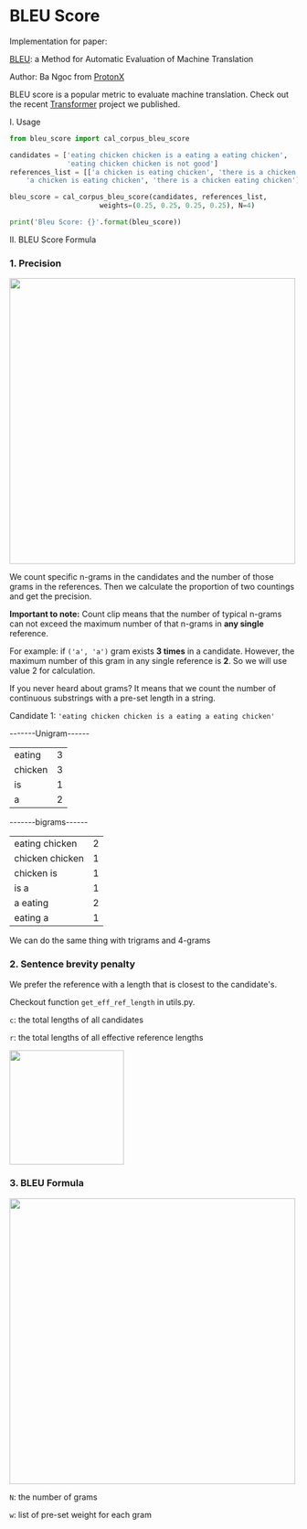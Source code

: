 
# BLEU Score

Implementation for paper: 

[BLEU](https://aclanthology.org/P02-1040.pdf): a Method for Automatic Evaluation of Machine Translation

Author: Ba Ngoc from [ProtonX](https://protonx.ai/)

BLEU score is a popular metric to evaluate machine translation. Check out the recent [Transformer](https://github.com/bangoc123/transformer) project we published.

I. Usage

```python
from bleu_score import cal_corpus_bleu_score

candidates = ['eating chicken chicken is a eating a eating chicken',
              'eating chicken chicken is not good']
references_list = [['a chicken is eating chicken', 'there is a chicken eating chicken'], [
    'a chicken is eating chicken', 'there is a chicken eating chicken']]

bleu_score = cal_corpus_bleu_score(candidates, references_list,
                      weights=(0.25, 0.25, 0.25, 0.25), N=4)

print('Bleu Score: {}'.format(bleu_score))
```

II. BLEU Score Formula

### 1. Precision
<!-- $$
    p_n = \frac{\sum_{C \ \in \ \left \{ Candidates \right \}} \sum_{n-gram \ \in \ C} Count_{clip}(n-gram) }{\sum_{C' \ \in \ \left \{ Candidates \right \}} \sum_{n-gram' \ \in \ C'} Count(n-gram')} 
$$ -->


<img src='https://latex.codecogs.com/gif.latex?%5Chuge%20p_n%20%3D%20%5Cfrac%7B%5Csum_%7BC%20%5C%20%5Cin%20%5C%20%5C%7B%20Candidates%20%5C%7D%7D%20%5Csum_%7Bn-gram%20%5C%20%5Cin%20%5C%20C%7D%20Count_%7Bclip%7D%28n-gram%29%20%7D%7B%5Csum_%7BC%27%20%5C%20%5Cin%20%5C%20%5C%7B%20Candidates%20%5C%7D%7D%20%5Csum_%7Bn-gram%27%20%5C%20%5Cin%20%5C%20C%27%7D%20Count%28n-gram%27%29%7D' width=500 >



We count specific n-grams in the candidates and the number of those grams in the references. Then we calculate the proportion of two countings and get the precision.

**Important to note:** Count clip means that the number of typical n-grams can not exceed the maximum number of that n-grams in **any single** reference.

For example: if `('a', 'a')` gram exists **3 times** in a candidate. However, the maximum number of this gram in any single reference is **2**. So we will use value 2 for calculation.

If you never heard about grams? It means that we count the number of continuous substrings with a pre-set length in a string.

Candidate 1: `'eating chicken chicken is a eating a eating chicken'`

-------Unigram------

|   |   |
|---|---|
eating | 3
chicken | 3
is | 1
a | 2

-------bigrams------

|   |   |
|---|---|
eating chicken | 2
chicken chicken | 1
chicken is | 1
is a | 1
a eating | 2
eating a | 1

We can do the same thing with trigrams and 4-grams

### 2. Sentence brevity penalty

We prefer the reference with a length that is closest to the candidate's.

Checkout function `get_eff_ref_length` in utils.py.

`c`: the total lengths of all candidates

`r`: the total lengths of all effective reference lengths

<!-- $$

\text{BP} = \left\{\begin{matrix} 1 \ \ \ \text{if}  \ \ \ c > r
\\ e^{1-\frac{r}{c}}

\end{matrix}\right.

$$ -->

<img src='https://latex.codecogs.com/gif.latex?%5Chuge%20%5Ctext%7BBP%7D%20%3D%20%5Cleft%5C%7B%5Cbegin%7Bmatrix%7D%201%20%5C%20%5C%20%5C%20%5Ctext%7Bif%7D%20%5C%20%5C%20%5C%20c%20%3E%20r%20%5C%5C%20e%5E%7B1-%5Cfrac%7Br%7D%7Bc%7D%7D%20%5C%20%5C%20%5C%20%5Ctext%7Bif%7D%5C%20%5C%20%5C%20c%20%5Cleq%20r%20%5Cend%7Bmatrix%7D%5Cright.' width=200 />


### 3. BLEU Formula


<!-- $$
\text{BLEU} = \text{BP} * \text{exp} \begin{Bmatrix}
\sum_{n=1}^{N}w_n\log{p_n}
\end{Bmatrix}

$$ -->


<img src='https://latex.codecogs.com/gif.latex?%5Chuge%20%5Ctext%7BBLEU%7D%20%3D%20%5Ctext%7BBP%7D%20%5Ctimes%20%5Ctext%7Bexp%7D%20%5Cbegin%7BBmatrix%7D%20%5Csum_%7Bn%3D1%7D%5E%7BN%7Dw_n%5Clog%7Bp_n%7D%20%5Cend%7BBmatrix%7D' width=500>

`N`: the number of grams

`w`: list of pre-set weight for each gram
